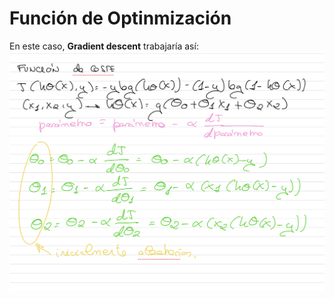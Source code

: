 
# Función de Optinmización

En este caso, **Gradient descent** trabajaría así:
![alt text](image-12.png)

